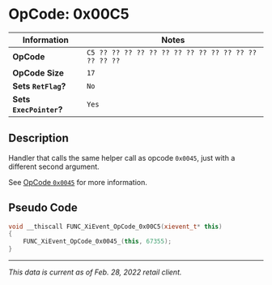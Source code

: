 # OpCode: 0x00C5

| Information               | Notes |
|---                        |---    |
| **OpCode**                | `C5 ?? ?? ?? ?? ?? ?? ?? ?? ?? ?? ?? ?? ?? ?? ?? ??` |
| **OpCode Size**           | `17`  |
| **Sets `RetFlag`?**       | `No`  |
| **Sets `ExecPointer`?**   | `Yes` |

## Description

Handler that calls the same helper call as opcode `0x0045`, just with a different second argument.

See [OpCode `0x0045`](OpCodes/0x0045.md) for more information.

## Pseudo Code

```cpp
void __thiscall FUNC_XiEvent_OpCode_0x00C5(xievent_t* this)
{
    FUNC_XiEvent_OpCode_0x0045_(this, 67355);
}
```

---

_This data is current as of Feb. 28, 2022 retail client._